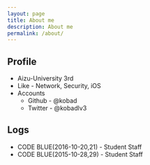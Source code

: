 ```yaml
---
layout: page
title: About me
description: About me
permalink: /about/
---
```


## Profile

* Aizu-University 3rd
* Like - Network, Security, iOS
* Accounts
  * Github - @kobad
  * Twitter - @kobadlv3

## Logs

* CODE BLUE(2016-10-20,21) - Student Staff
* CODE BLUE(2015-10-28,29) - Student Staff

